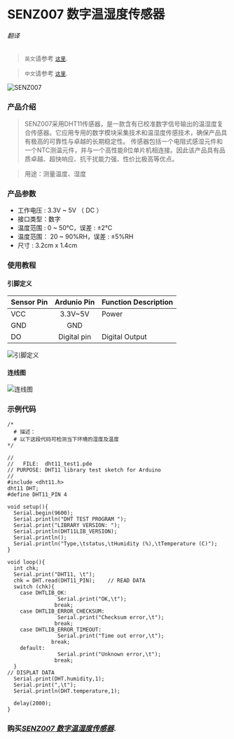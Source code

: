 # SENZ007 数字温湿度传感器

###### 翻译

> `英文`请参考 [`这里`](https://github.com/njustcjj/SENZ007-Temperature-and-Humidity-Sensor/blob/master/README.md).

> `中文`请参考 [`这里`](https://github.com/njustcjj/SENZ007-Temperature-and-Humidity-Sensor/blob/master/README_CN.md).

![](https://github.com/njustcjj/SENZ007-Temperature-and-Humidity-Sensor/blob/master/pic/SENZ007.jpg "SENZ007")
 

### 产品介绍

> SENZ007采用DHT11传感器，是一款含有已校准数字信号输出的温湿度复合传感器。它应用专用的数字模块采集技术和温湿度传感技术，确保产品具有极高的可靠性与卓越的长期稳定性。
> 传感器包括一个电阻式感湿元件和一个NTC测温元件，并与一个高性能8位单片机相连接。因此该产品具有品质卓越、超快响应、抗干扰能力强、性价比极高等优点。

> 
> 用途：测量温度、湿度

### 产品参数

* 工作电压 : 3.3V ~ 5V （ DC ）
* 接口类型：数字
* 温度范围 : 0 ~ 50℃，误差 : ±2℃
* 温度范围： 20 ~ 90%RH，误差 : ±5%RH
* 尺寸 : 3.2cm x 1.4cm

### 使用教程

#### 引脚定义

|Sensor Pin|Ardunio Pin|Function Description|
|-|:-:|-|
|VCC|3.3V~5V|Power|
|GND|GND||
|DO|Digital pin|Digital Output|



![](https://github.com/njustcjj/SENZ007-Temperature-and-Humidity-Sensor/blob/master/pic/SENZ007_pin.jpg "引脚定义") 


#### 连线图

![](https://github.com/njustcjj/SENZ007-Temperature-and-Humidity-Sensor/blob/master/pic/SENZ007_connect.png "连线图") 


### 示例代码

	/*
	  # 描述：
	  # 以下这段代码可检测当下环境的湿度及温度
	*/

	// 
	//   FILE:  dht11_test1.pde
	// PURPOSE: DHT11 library test sketch for Arduino
	//
	#include <dht11.h>
	dht11 DHT;
	#define DHT11_PIN 4

	void setup(){
	  Serial.begin(9600);
	  Serial.println("DHT TEST PROGRAM ");
	  Serial.print("LIBRARY VERSION: ");
	  Serial.println(DHT11LIB_VERSION);
	  Serial.println();
	  Serial.println("Type,\tstatus,\tHumidity (%),\tTemperature (C)");
	}

	void loop(){
	  int chk;
	  Serial.print("DHT11, \t");
	  chk = DHT.read(DHT11_PIN);    // READ DATA
	  switch (chk){
	    case DHTLIB_OK:  
	                Serial.print("OK,\t"); 
 	               break;
	    case DHTLIB_ERROR_CHECKSUM: 
	                Serial.print("Checksum error,\t"); 
 	               break;
	    case DHTLIB_ERROR_TIMEOUT: 
	                Serial.print("Time out error,\t"); 
  	              break;
	    default: 
	                Serial.print("Unknown error,\t"); 
 	               break;
	  }
 	// DISPLAT DATA
	  Serial.print(DHT.humidity,1);
	  Serial.print(",\t");
	  Serial.println(DHT.temperature,1);

	  delay(2000);
	}



### 购买[*SENZ007 数字温湿度传感器*](https://www.ebay.com/).